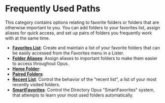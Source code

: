 # Frequently Used Paths

This category contains options relating to favorite folders or folders that are otherwise important to you. You can add folders to your favorites list, assign aliases for quick access, and set up pairs of folders you frequently work with at the same time.

- **[Favorites List](/Manual/preferences/preferences_categories/frequently_used_paths/favorites_list.md)**: Create and maintain a list of your favorite folders that can be easily accessed from the Favorites menu in a Lister.
- **[Folder Aliases](/Manual/preferences/preferences_categories/frequently_used_paths/folder_aliases.md)**: Assign aliases to important folders to make them easier to access throughout Opus.
- **[Home Folder](/Manual/preferences/preferences_categories/frequently_used_paths/home_folder.md)**:
- **[Paired Folders](/Manual/preferences/preferences_categories/frequently_used_paths/paired_folders.md)**:
- **[Recent List](/Manual/preferences/preferences_categories/frequently_used_paths/recent_list.md)**: Control the behavior of the "recent list", a list of your most recently visited folders.
- **[SmartFavorites](/Manual/preferences/preferences_categories/frequently_used_paths/smartfavorites.md)**: Control the Directory Opus "SmartFavorites" system, that attempts to learn your most used folders automatically.  
